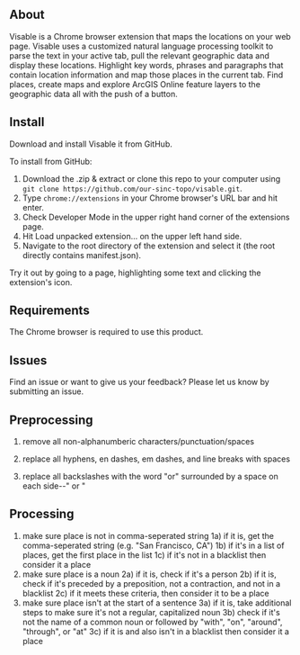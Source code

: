 ## About
Visable is a Chrome browser extension that maps the locations on your web page. Visable uses a customized natural language processing toolkit to parse the text in your active tab, pull the relevant geographic data and display these locations. Highlight key words, phrases and paragraphs that contain location information and map those places in the current tab. Find places, create maps and explore ArcGIS Online feature layers to the geographic data all with the push of a button.

## Install
Download and install Visable it from GitHub.

To install from GitHub:
1. Download the .zip & extract or clone this repo to your computer using `git clone https://github.com/our-sinc-topo/visable.git`.
2. Type `chrome://extensions` in your Chrome browser's URL bar and hit enter.
3. Check Developer Mode in the upper right hand corner of the extensions page.
4. Hit Load unpacked extension... on the upper left hand side.
5. Navigate to the root directory of the extension and select it (the root directly contains manifest.json).

Try it out by going to a page, highlighting some text and clicking the extension's icon.

## Requirements
The Chrome browser is required to use this product.

## Issues
Find an issue or want to give us your feedback? Please let us know by submitting an issue. 

## Preprocessing
1) remove all non-alphanumberic characters/punctuation/spaces

2) replace all hyphens, en dashes, em dashes, and line breaks with spaces

3) replace all backslashes with the word "or" surrounded by a space on each side--" or "

## Processing
1) make sure place is not in comma-seperated string
1a) if it is, get the comma-seperated string (e.g. "San Francisco, CA")
1b) if it's in a list of places, get the first place in the list
1c) if it's not in a blacklist then consider it a place
2) make sure place is a noun
2a) if it is, check if it's a person
2b) if it is, check if it's preceded by a preposition, not a contraction, and not in a blacklist
2c) if it meets these criteria, then consider it to be a place
3) make sure place isn't at the start of a sentence
3a) if it is, take additional steps to make sure it's not a regular, capitalized noun
3b) check if it's not the name of a common noun or followed by "with", "on", "around", "through", or "at"
3c) if it is and also isn't in a blacklist then consider it a place
